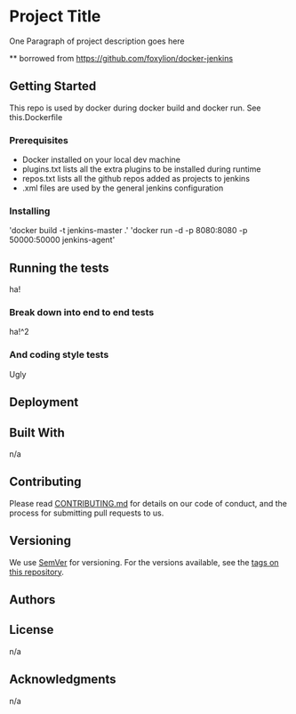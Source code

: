 # Project Title



One Paragraph of project description goes here

** borrowed from https://github.com/foxylion/docker-jenkins

## Getting Started

This repo is used by docker during docker build and docker run.  See this.Dockerfile 

### Prerequisites

* Docker installed on your local dev machine
* plugins.txt lists all the extra plugins to be installed during runtime
* repos.txt lists all the github repos added as projects to jenkins
* .xml files are used by the general jenkins configuration

### Installing

'docker build -t jenkins-master .'
'docker run -d -p 8080:8080 -p 50000:50000 jenkins-agent'

## Running the tests

ha!

### Break down into end to end tests

ha!^2

### And coding style tests

Ugly

## Deployment



## Built With

n/a

## Contributing

Please read [CONTRIBUTING.md](https://gist.github.com/PurpleBooth/b24679402957c63ec426) for details on our code of conduct, and the process for submitting pull requests to us.

## Versioning

We use [SemVer](http://semver.org/) for versioning. For the versions available, see the [tags on this repository](https://github.com/your/project/tags). 

## Authors


## License

n/a

## Acknowledgments

n/a
